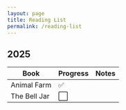 ```yaml
---
layout: page
title: Reading List
permalink: /reading-list
---
```


## 2025

|Book|Progress|Notes|
|---|---|--|
|Animal Farm|✅| |
|The Bell Jar|⬜| |